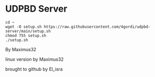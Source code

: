 # UDPBD Server

```
cd ~
wget -O setup.sh https://raw.githubusercontent.com/4gordi/udpbd-server/main/setup.sh
chmod 755 setup.sh
./setup.sh
```

By Maximus32

linux version by Maximus32

brought to github by El_isra
